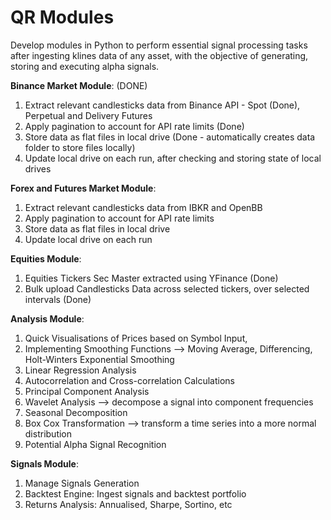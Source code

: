 # QR Modules
Develop modules in Python to perform essential signal processing tasks after ingesting klines data of any asset, with the objective of generating, storing and executing alpha signals.

**Binance Market Module**: (DONE)
1. Extract relevant candlesticks data from Binance API - Spot (Done), Perpetual and Delivery Futures
2. Apply pagination to account for API rate limits (Done)
3. Store data as flat files in local drive (Done - automatically creates data folder to store files locally)
4. Update local drive on each run, after checking and storing state of local drives

**Forex and Futures Market Module**:
1. Extract relevant candlesticks data from IBKR and OpenBB
3. Apply pagination to account for API rate limits
4. Store data as flat files in local drive
5. Update local drive on each run

**Equities Module**:
1. Equities Tickers Sec Master extracted using YFinance (Done)
2. Bulk upload Candlesticks Data across selected tickers, over selected intervals (Done)

**Analysis Module**:
1. Quick Visualisations of Prices based on Symbol Input,
2. Implementing Smoothing Functions --> Moving Average, Differencing, Holt-Winters Exponential Smoothing
3. Linear Regression Analysis
4. Autocorrelation and Cross-correlation Calculations
5. Principal Component Analysis
6. Wavelet Analysis --> decompose a signal into component frequencies
7. Seasonal Decomposition
8. Box Cox Transformation --> transform a time series into a more normal distribution
9. Potential Alpha Signal Recognition

**Signals Module**:
1. Manage Signals Generation
2. Backtest Engine: Ingest signals and backtest portfolio
3. Returns Analysis: Annualised, Sharpe, Sortino, etc
